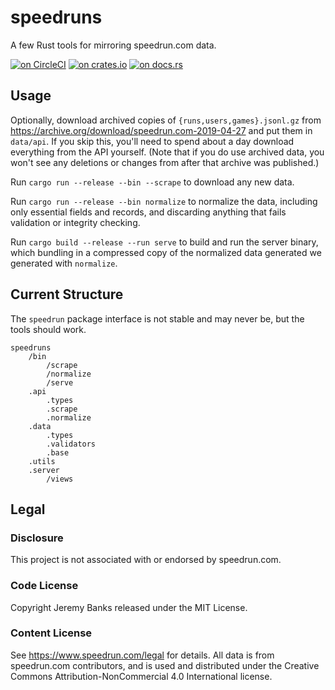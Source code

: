 # speedruns

A few Rust tools for mirroring speedrun.com data.

[![on CircleCI](https://circleci.com/gh/jeremyBanks/speedruns/tree/master.svg?style=svg&circle-token=bc9b0cb90d9bab53eaebdf02a1afa7e4dc1b57ad)](https://circleci.com/gh/jeremyBanks/speedruns/tree/master)
[![on crates.io](https://img.shields.io/crates/v/speedruns.svg)](https://crates.io/crates/speedruns/)
[![on docs.rs](https://docs.rs/speedruns/badge.svg)](https://docs.rs/speedruns/)

## Usage

Optionally, download archived copies of `{runs,users,games}.jsonl.gz` from https://archive.org/download/speedrun.com-2019-04-27 and put them in `data/api`. If you skip this, you'll need to spend about a day download everything from the API yourself. (Note that if you do use archived data, you won't see any deletions or changes from after that archive was published.)

Run `cargo run --release --bin --scrape` to download any new data.

Run `cargo run --release --bin normalize` to normalize the data, including only essential fields and records, and discarding anything that fails validation or integrity checking.

Run `cargo build --release --run serve` to build and run the server binary, which bundling in a compressed copy of the normalized data generated we generated with `normalize`.

## Current Structure

The `speedrun` package interface is not stable and may never be, but the tools should work.

```
speedruns
    /bin
        /scrape
        /normalize
        /serve
    .api
        .types
        .scrape
        .normalize
    .data
        .types
        .validators
        .base
    .utils
    .server
        /views
```

## Legal

### Disclosure

This project is not associated with or endorsed by speedrun.com.

### Code License

Copyright Jeremy Banks released under the MIT License.

### Content License

See <https://www.speedrun.com/legal> for details. All data is from speedrun.com
contributors, and is used and distributed under the Creative Commons
Attribution-NonCommercial 4.0 International license.
